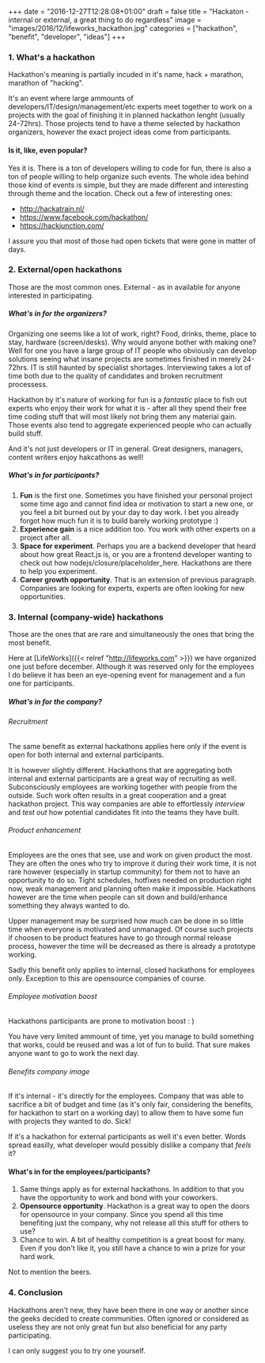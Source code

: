 +++
date = "2016-12-27T12:28:08+01:00"
draft = false
title = "Hackaton - internal or external, a great thing to do regardless"
image = "images/2016/12/lifeworks_hackathon.jpg"
categories = ["hackathon", "benefit", "developer", "ideas"]
+++

### 1. What's a hackathon
Hackathon's meaning is partially incuded in it's name, hack + marathon, marathon of "hacking".

It's an event where large ammounts of developers/IT/design/management/etc experts meet together to work on a projects with the goal of finishing it in planned hackathon lenght (usually 24-72hrs). Those projects tend to have a theme selected by hackathon organizers, however the exact project ideas come from participants.

#### Is it, like, even popular?
Yes it is. There is a ton of developers willing to code for fun, there is also a ton of people willing to help organize such events.
The whole idea behind those kind of events is simple, but they are made different and interesting through theme and the location. Check out a few of interesting ones:

* http://hackatrain.nl/
* https://www.facebook.com/hackathon/
* https://hackjunction.com/

I assure you that most of those had open tickets that were gone in matter of days.

### 2. External/open hackathons
Those are the most common ones. External - as in available for anyone interested in participating.

##### What's in for the organizers?
Organizing one seems like a lot of work, right? Food, drinks, theme, place to stay, hardware (screen/desks). Why would anyone bother with making one?
Well for one you have a large group of IT people who obviously can develop solutions seeing what insane projects are sometimes finished in merely 24-72hrs. IT is still haunted by specialist shortages. Interviewing takes a lot of time both due to the quality of candidates and broken recruitment processess.

Hackathon by it's nature of working for fun is a *fantastic* place to fish out experts who enjoy their work for what it is - after all they spend their free time coding stuff that will most likely not bring them any material gain. Those events also tend to aggregate experienced people who can actually build stuff.

And it's not just developers or IT in general. Great designers, managers, content writers enjoy hakcathons as well!

##### What's in for participants?
1. **Fun** is the first one. Sometimes you have finished your personal project some time ago and cannot find idea or motivation to start a new one, or you feel a bit burned out by your day to day work. I bet you already forgot how much fun it is to build barely working prototype :)
2. **Experience gain** is a nice addition too. You work with other experts on a project after all.
3. **Space for experiment**. Perhaps you are a backend developer that heard about how great React.js is, or you are a frontend developer wanting to check out how nodejs/closure/placeholder_here. Hackathons are there to help you experiment.
4. **Career growth opportunity**. That is an extension of previous paragraph. Companies are looking for experts, experts are often looking for new opportunities.

### 3. Internal (company-wide) hackathons
Those are the ones that are rare and simultaneously the ones that bring the most benefit.

Here at [LifeWorks]({{< relref "http://lifeworks.com" >}}) we have organized one just before december. Although it was reserved only for the employees I do believe it has been an eye-opening event for management and a fun one for participants.

##### What's in for the company?
###### Recruitment
The same benefit as external hackathons applies here only if the event is open for both internal and external participants.

It is however slightly different. Hackathons that are aggregating both internal and external participants are a great way of recruiting as well. Subconsciously employees are working together with people from the outside. Such work often results in a great cooperation and a great hackathon project. This way companies are able to effortlessly *interview* and *test out* how potential candidates fit into the teams they have built.
###### Product enhancement
Employees are the ones that see, use and work on given product the most. They are often the ones who try to improve it during their work time, it is not rare however (especially in startup community) for them not to have an opportunity to do so. Tight schedules, hotfixes needed on production right now, weak management and planning often make it impossible. Hackathons however are the time when people can sit down and build/enhance something they always wanted to do.

Upper management may be surprised how much can be done in so little time when everyone is motivated and unmanaged. Of course such projects if choosen to be product features have to go through normal release process, however the time will be decreased as there is already a prototype working.

Sadly this benefit only applies to internal, closed hackathons for employees only. Exception to this are opensource companies of course.
###### Employee motivation boost
Hackathons participants are prone to motivation boost : )

You have very limited ammount of time, yet you manage to build something that works, could be reused and was a lot of fun to build. That sure makes anyone want to go to work the next day.
###### Benefits company image
If it's internal - it's directly for the employees. Company that was able to sacrifice a bit of budget and time (as it's only fair, considering the benefits, for hackathon to start on a working day) to allow them to have some fun with projects they wanted to do. Sick!

If it's a hackathon for external participants as well it's even better. Words spread easilly, what developer would possibly dislike a company that *feels* it?
#### What's in for the employees/participants?
1. Same things apply as for external hackathons. In addition to that you have the opportunity to work and bond with your coworkers.
2. **Opensource opportunity**. Hackathon is a great way to open the doors for opensource in your company. Since you spend all this time benefiting just the company, why not release all this stuff for others to use?
3. Chance to win. A bit of healthy competition is a great boost for many. Even if you don't like it, you still have a chance to win a prize for your hard work.

Not to mention the beers.

### 4. Conclusion
Hackathons aren't new, they have been there in one way or another since the geeks decided to create communities. Often ignored or considered as useless they are not only great fun but also beneficial for any party participating.

I can only suggest you to try one yourself.
